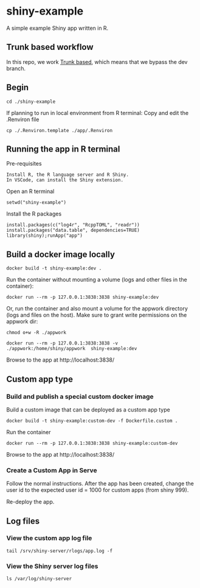 # shiny-example
A simple example Shiny app written in R.

## Trunk based workflow
In this repo, we work [Trunk based](https://www.toptal.com/software/trunk-based-development-git-flow), which means that we bypass the dev branch.

## Begin

    cd ./shiny-example

If planning to run in local environment from R terminal:
Copy and edit the .Renviron file

    cp ./.Renviron.template ./app/.Renviron

## Running the app in R terminal

Pre-requisites

    Install R, the R language server and R Shiny.
    In VSCode, can install the Shiny extension.

Open an R terminal

    setwd("shiny-example")

Install the R packages

    install.packages(c("log4r", "RcppTOML", "readr"))
    install.packages("data.table", dependencies=TRUE)
    library(shiny);runApp("app")


## Build a docker image locally

    docker build -t shiny-example:dev .

Run the container without mounting a volume (logs and other files in the container):

    docker run --rm -p 127.0.0.1:3838:3838 shiny-example:dev

Or, run the container and also mount a volume for the appwork directory (logs and files on the host).
Make sure to grant write permissions on the appwork dir:

    chmod o+w -R ./appwork

    docker run --rm -p 127.0.0.1:3838:3838 -v ./appwork:/home/shiny/appwork  shiny-example:dev


Browse to the app at  http://localhost:3838/


## Custom app type

### Build and publish a special custom docker image

Build a custom image that can be deployed as a custom app type

    docker build -t shiny-example:custom-dev -f Dockerfile.custom .

Run the container

    docker run --rm -p 127.0.0.1:3838:3838 shiny-example:custom-dev

Browse to the app at  http://localhost:3838/

### Create a Custom App in Serve

Follow the normal instructions. After the app has been created, change the
user id to the expected user id = 1000 for custom apps (from shiny 999).

Re-deploy the app.


## Log files

### View the custom app log file

    tail /srv/shiny-server/rlogs/app.log -f

### View the Shiny server log files

    ls /var/log/shiny-server
